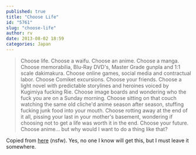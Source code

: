 ```yaml
---
published: true
title: "Choose Life"
id: "5761"
slug: "choose-life"
author: rv
date: 2013-08-02 18:59
categories: Japan
---
```

<blockquote>Choose life. Choose a waifu. Choose an anime. Choose a manga. Choose memorabilia, Blu-Ray DVD's, Master Grade gunpla and 1:1 scale dakimakura. Choose online games, social media and contractual labor. Choose Comiket excursions. Choose your friends. Choose a light novel with predictable storylines and heroines voiced by Kugimiya fucking Rie. Choose image boards and wondering who the fuck you are on a Sunday morning. Choose sitting on that couch watching the same old cliche'd anime season after season, stuffing fucking junk food into your mouth. Choose rotting away at the end of it all, pissing your last in your mother's basement, wondering if choosing not to get a life was worth it in the end. Choose your future. Choose anime... but why would I want to do a thing like that?</blockquote>
Copied from <a href="http://danbooru.donmai.us/posts/1002204?pool_id=1791" target="_blank">here</a> (nsfw). Yes, no one I know will get this, but I must leave it somewhere.